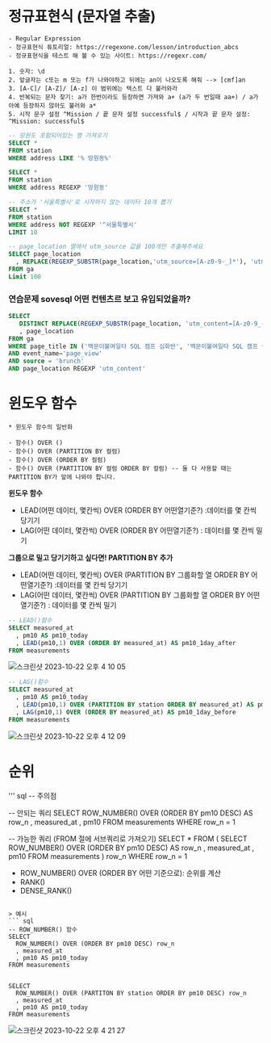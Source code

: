 # 정규표현식 (문자열 추출)
``` text
- Regular Expression
- 정규표현식 튜토리얼: https://regexone.com/lesson/introduction_abcs
- 정규표현식을 테스트 해 볼 수 있는 사이트: https://regexr.com/
```


``` text
1. 숫자: \d
2. 앞글자는 c또는 m 또는 f가 나와야하고 뒤에는 an이 나오도록 해줘 --> [cmf]an
3. [A-C]/ [A-Z]/ [A-z] 이 범위에는 텍스트 다 불러와라
4. 반복되는 문자 찾기: a가 한번이라도 등장하면 가져와 a+ (a가 두 번일때 aa+) / a가 아예 등장하지 않아도 불러와 a*
5. 시작 문구 설정 ^Mission / 끝 문자 설정 successful$ / 시작과 끝 문자 설정: ^Mission: successful$ 
```


``` sql
-- 망원도 포함되어있는 행 가져오기 
SELECT *
FROM station
WHERE address LIKE '% 망원동%'

SELECT *
FROM station
WHERE address REGEXP '망원동'

-- 주소가 '서울특별시'로 시작하지 않는 데이터 10개 뽑기
SELECT *
FROM station
WHERE address NOT REGEXP '^서울특별시'
LIMIT 10

-- page_location 열에서 utm_source 값을 100개만 추출해주세요
SELECT page_location
  , REPLACE(REGEXP_SUBSTR(page_location,'utm_source=[A-z0-9-_]*'), 'utm_source=','') AS utm_source
FROM ga
Limit 100

```
 
 
 ### 연습문제 sovesql 어떤 컨텐츠르 보고 유입되었을까?
``` sql
SELECT 
   DISTINCT REPLACE(REGEXP_SUBSTR(page_location, 'utm_content=[A-z0-9_-]*'), 'utm_content=', '')AS content
   , page_location
FROM ga
WHERE page_title IN ('백문이불여일타 SQL 캠프 심화반', '백문이불여일타 SQL 캠프 실전반')
AND event_name='page_view'
AND source = 'brunch'
AND page_location REGEXP 'utm_content'
```


# 윈도우 함수

``` text
* 윈도우 함수의 일반화
  
- 함수() OVER ()
- 함수() OVER (PARTITION BY 컬럼)
- 함수() OVER (ORDER BY 컬럼)
- 함수() OVER (PARTITION BY 컬럼 ORDER BY 컬럼) -- 둘 다 사용할 때는 PARTITION BY가 앞에 나와야 합니다.
```

**윈도우 함수**
- LEAD(어떤 데이터, 몇칸씩) OVER (ORDER BY 어떤열기준?) :데이터를 몇 칸씩 당기기
- LAG(어떤 데이터, 몇칸씩) OVER (ORDER BY 어떤열기준?) : 데이터를 몇 칸씩 밀기
  

**그룹으로 밀고 당기기하고 싶다면! PARTITION BY 추가**
- LEAD(어떤 데이터, 몇칸씩) OVER (PARTITION BY 그룹화할 열 ORDER BY 어떤열기준?) :데이터를 몇 칸씩 당기기
- LAG(어떤 데이터, 몇칸씩) OVER (PARTITION BY 그룹화할 열 ORDER BY 어떤열기준?) : 데이터를 몇 칸씩 밀기


``` sql
-- LEAD()함수
SELECT measured_at
  , pm10 AS pm10_today
  , LEAD(pm10,1) OVER (ORDER BY measured_at) AS pm10_1day_after 
FROM measurements
```

![스크린샷 2023-10-22 오후 4 10 05](https://github.com/hozyhozy/-SQL-/assets/123252821/da3ef83e-2132-472e-b990-5e746fb17426)


``` sql
-- LAG()함수
SELECT measured_at
  , pm10 AS pm10_today
  , LEAD(pm10,1) OVER (PARTITION BY station ORDER BY measured_at) AS pm10_1day_after 
  , LAG(pm10,1) OVER (ORDER BY measured_at) AS pm10_1day_before
FROM measurements
```
![스크린샷 2023-10-22 오후 4 12 09](https://github.com/hozyhozy/-SQL-/assets/123252821/aebf5e50-28a1-4d7e-9a16-c97cd154e5fc)


# 순위

''' sql
-- 주의점


-- 안되는 쿼리
SELECT ROW_NUMBER() OVER (ORDER BY pm10 DESC) AS row_n
     , measured_at
     , pm10
FROM measurements
WHERE row_n = 1


-- 가능한 쿼리  (FROM 절에 서브쿼리로 가져오기)
SELECT *
FROM (
	SELECT ROW_NUMBER() OVER (ORDER BY pm10 DESC) AS row_n
	     , measured_at
	     , pm10
	FROM measurements
) row_n
WHERE row_n = 1
- ROW_NUMBER() OVER (ORDER BY 어떤 기준으로): 순위를 계산
- RANK()
- DENSE_RANK()
```

> 예시  
``` sql
-- ROW_NUMBER() 함수
SELECT
  ROW_NUMBER() OVER (ORDER BY pm10 DESC) row_n
  , measured_at
  , pm10 AS pm10_today
FROM measurements


SELECT
  ROW_NUMBER() OVER (PARTITON BY station ORDER BY pm10 DESC) row_n
  , measured_at
  , pm10 AS pm10_today
FROM measurements

```


![스크린샷 2023-10-22 오후 4 21 27](https://github.com/hozyhozy/-SQL-/assets/123252821/18487b01-cadd-4331-8b58-4210c084f4aa)



``` sql


```
